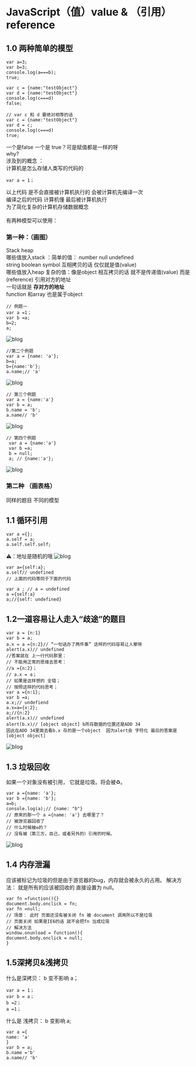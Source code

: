 # JavaScript（值）value & （引用）reference 

## 1.0  两种简单的模型  
```
var a=3;
var b=3;
console.log(a===b);
true;

var c = {name:"testObject"}
var d = {name:"testObject"}
console.log(c===d)
false;

// var c 和 d 要绝对相等的话 
var c = {name:"testObject"}
var d = c;
console.log(c===d)
true;
```

一个是false  一个是 true？可是赋值都是一样的呀<br>
 why?<br>
涉及到的概念 ：<br>
计算机是怎么存储人类写的代码的 <br>

```
var a = 1；
```

以上代码 是不会直接被计算机执行的 会被计算机先编译一次 <br>
编译之后的代码  计算机懂 最后被计算机执行 <br>
为了简化复杂的计算机存储数据概念 <br>  
有两种模型可以使用：<br>


### 第一种：（画图）
Stack  heap<br>
哪些值放入stack ：简单的值： number null  undefined <br>
string  boolean symbol 互相拷贝的话  仅仅就是值(value)  <br>
哪些值放入heap  复杂的值：像是object 相互拷贝的话 就不是传递值(value) 而是(reference) 引用对方的地址  <br> 
一句话就是  **存对方的地址** <br>
function 和array  也是属于object <br>

```
// 例题一 
var a =1；
var b =a;
b=2;
a;  
```

![blog](value&ref1.jpg)

```
//第二个例题
var a = {name: 'a'};
b=a;
b={name:'b'};
a.name;// 'a'
```


![blog](value&ref2.jpg)

```
// 第三个例题
var a = {name:'a'}
var b = a;
b.name = 'b';
a.name// 'b'
```


![blog](value&ref3.jpg)


```
// 第四个例题
 var a = {name:'a'}
 var b =a;
 b = null;
 a; // {name:'a'};
```


![blog](value&ref4.jpg)


### 第二种   （画表格）
同样的题目 不同的模型 


## 1.1 循环引用 
```
var a ={}; 
a.self = a;
a.self.self.self;
```

⚠️：地址是随机的哦 
![blog](value&ref5.jpg)


```
var a={self:a};
a.self// undefined
// 上面的代码等同于下面的代码 

var a ; // a = undefined 
a ={self:a}
a;//{self: undefined} 

```


## 1.2一道容易让人走入“歧途”的题目

```
var a = {n:1}
var b = a;
a.x = a ={n:2}// “一句话办了两件事” 这样的代码容易让人晕呀 
alert(a.x)// undefined 
//答案就在 上一行代码那里：
// 不能用正常的思维去思考：
//a ={n:2}；
// a.x = a；
// 如果是这样想的 全错；
// 按照这样的代码思考；
var a ={n:1};
var b =a;
a.x;// undefiend 
a.x=a={x:2};
a;//{n:2}
alert(a.x)// undefined 
alert(b.x)// [object object] b所存数据的位置还是ADD 34
因此在ADD 34里面去看b.x 存的是一个object  因为alert会 字符化 最后的答案是[object object]

```


![blog](value&ref6.jpg)


## 1.3 垃圾回收 
如果一个对象没有被引用， 它就是垃圾。将会被♻️。
```
var a ={name: 'a'};
var b ={name: 'b'};
a=b;
console.log(a);// {name: "b"}
// 原来的那一个 a ={name: 'a'} 去哪里了？
// 被游览器回收了
// 什么时候被♻️的？
// 没有被（第三方，自己，或者另外的）引用的时候。
```


![blog](value&ref7.jpg)


## 1.4  内存泄漏
应该被标记为垃圾的但是由于游览器的bug，内存就会被永久的占用。 解决方法： 就是所有的应该被回收的 直接设置为 null。

```
var fn =function(){}
document.body.onclick = fn;
var fn =null;
// 场景： 此时 页面还没有被关闭 fn 被 document 调用所以不是垃圾
// 页面关闭 如果是IE6的话 就不会把fn 当成垃圾
// 解决方法
window.onunload = function(){
document.body.onclick = null;
}
```


## 1.5深拷贝&浅拷贝
什么是深拷贝：
  b 变不影响 a；
```
var a = 1；
var b = a；
b =2；
a =1；
```

什么是 浅拷贝：
  b 变影响 a;
```
var a ={
name: 'a'
}
var b = a;
b.name ='b'
a.name// 'b'

```
